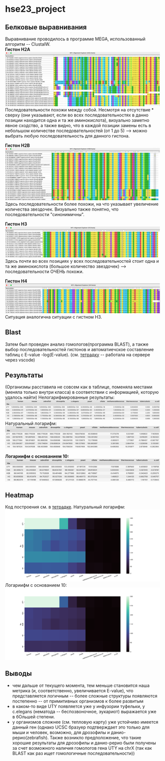 # hse23_project
## Белковые выравнивания
Выравнивание проводилось в программе MEGA, использованный алгоритм -- ClustalW.  
**Гистон H2A**
![](https://github.com/Ne-minus/hse23_project/blob/main/data/screenshots/h2a_clust.png)
Последовательности похожи между собой. Несмотря на отсутствие * сверху (они указывают, если во всех последовательностях в данно позиции находится одна и та же аминокислота), визуально заметно явное сходство, а также видно, что в каждой позиции замены есть в небольшом количестве последовательностей (от 1 до 5) --> можно выбрать любую последовательность для данного гистона.  

**Гистон H2B**
![](https://github.com/Ne-minus/hse23_project/blob/main/data/screenshots/h2b_clust.png)
Здесь последовательности более похожи, на что указывает увеличение количества звездочек. Визуально также понятно, что последовательности "синонимичны".  

**Гистон H3**
![](https://github.com/Ne-minus/hse23_project/blob/main/data/screenshots/h3_clust.png)
Здесь почти во всех позициях у всех последовательностей стоит одна и та же аминокислота (большое количество звездочек) --> последовательности ОЧЕНЬ похожи.  

**Гистон H4**
![](https://github.com/Ne-minus/hse23_project/blob/main/data/screenshots/h4_clust.png)
Ситуация аналогична ситуации с гистном H3.

## Blast
Затем был проведен анализ гомологов(программа BLAST), а также выбор последовательностей гистонов и автоматиечское составление таблиц с E-value -log(E-value). (см. [тетрадку](https://github.com/Ne-minus/hse23_project/blob/main/table.ipynb) -- работала на сервере через vscode) 
## Результаты
(Организмы расставила не совсем как в таблице, поменяла местами (меняла только внутри класса) в соответствии с информацией, которую удалось найти)
Нелогарифмированные результаты:  
![](https://github.com/Ne-minus/hse23_project/blob/main/data/screenshots/no_log.png)  
Натуральный логарифм:  
![](https://github.com/Ne-minus/hse23_project/blob/main/data/screenshots/log.png)  

**Логариифм с основанием 10:**  
![](https://github.com/Ne-minus/hse23_project/blob/main/data/screenshots/log10.png)

## Heatmap
Код построения см. в [тетрадке](https://github.com/Ne-minus/hse23_project/blob/main/table.ipynb). 
Натуральный логарифм:  
![](https://github.com/Ne-minus/hse23_project/blob/main/data/screenshots/heatmap.png)
Логариифм с основанием 10:  
![](https://github.com/Ne-minus/hse23_project/blob/main/data/screenshots/heatmap_log10.png)
## Выводы
- чем дальше от текущего момента, тем меньше становится наша метрика (и, соответственно, увеличивается E-value), что представляется логичным -- более сложные структуры появляются постепенно -- от примитивных организмов к более развитым
- в каком-то виде UTY появляется уже у инфузории туфельки, у c.elegans (нематода -- беспозвоночное, эукариот) выражается уже в бОльшей степени.
- у организмов сложнее (см. тепловую карту) уже устойчиво имеется данный ген (однако UCSC бразуер подтверждает это только для мыши и человек, возможно, для дрозофилы и данио-рерио(zebrafish). Также возникло предположение, что такие хорошие результаты для дрозофилы и данио-рерио были получены за счет возможного наличия гомологов гена UTY на chrX (так как BLAST как раз ищет гомологичные последовательности))
